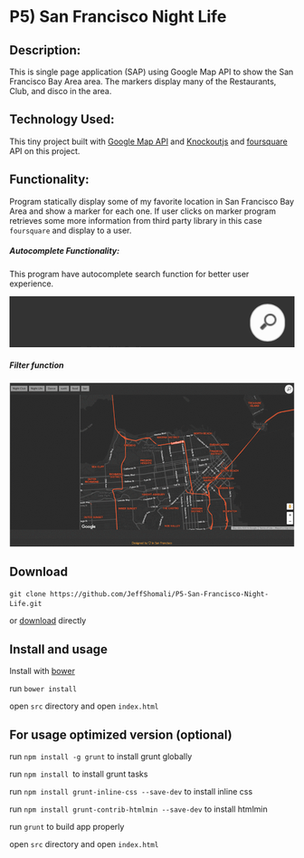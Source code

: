 # P5) San Francisco Night Life

## Description:
This is single page application (SAP) using Google Map API to show the San Francisco Bay Area area. The markers display many of the Restaurants, Club, and disco in the area.

## Technology Used:
This tiny project built with [Google Map API](https://developers.google.com/maps/) and [Knockoutjs](http://knockoutjs.com) and [foursquare](https://developer.foursquare.com) API on this project.

## Functionality:
Program statically display some of my favorite location in San Francisco Bay Area and show a marker for each one. If user clicks on marker program retrieves some more information from third party library in this case `foursquare` and display to a user.

##### Autocomplete Functionality:

This program have autocomplete search function for better user experience.

![search](https://github.com/JeffShomali/P5-San-Francisco-Night-Life/blob/master/src/images/search.gif?raw=true")

##### Filter function
![search](https://github.com/JeffShomali/P5-San-Francisco-Night-Life/blob/master/src/images/filter.gif?raw=true")

## Download
`git clone https://github.com/JeffShomali/P5-San-Francisco-Night-Life.git`

or [download](https://github.com/JeffShomali/P5-San-Francisco-Night-Life/archive/master.zip) directly

## Install and usage
Install with [bower](http://bower.io)

run `bower install`

open `src` directory and open `index.html`



## For usage optimized version (optional)

run `npm install -g grunt` to install grunt globally

run `npm install `to install grunt tasks

run `npm install grunt-inline-css --save-dev` to install inline css

run `npm install grunt-contrib-htmlmin --save-dev` to install htmlmin

run `grunt` to build app properly

open `src` directory and open `index.html`
